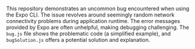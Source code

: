 This repository demonstrates an uncommon bug encountered when using the Expo CLI. The issue revolves around seemingly random network connectivity problems during application runtime.  The error messages provided by Expo are often unhelpful, making debugging challenging.  The `bug.js` file shows the problematic code (a simplified example), and `bugSolution.js` offers a potential solution and explanation.